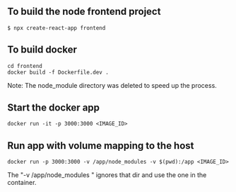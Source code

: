 ## To build the node frontend project
```
$ npx create-react-app frontend
```

## To build docker 
```
cd frontend
docker build -f Dockerfile.dev .
```
Note: The node_module directory was deleted to speed up the process. 

## Start the docker app
```
docker run -it -p 3000:3000 <IMAGE_ID>
```

## Run app with volume mapping to the host
```
docker run -p 3000:3000 -v /app/node_modules -v $(pwd):/app <IMAGE_ID>
```
The "-v /app/node_modules " ignores that dir and use the one in the container. 

